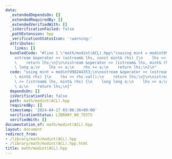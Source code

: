 ```yaml
---
data:
  _extendedDependsOn: []
  _extendedRequiredBy: []
  _extendedVerifiedWith: []
  _isVerificationFailed: false
  _pathExtension: hpp
  _verificationStatusIcon: ':warning:'
  attributes:
    links: []
  bundledCode: "#line 1 \"math/modint(ACL).hpp\"\nusing mint = modint998244353;\n\n\
    ostream &operator << (ostream& lhs, const mint& rhs) {\n    lhs << rhs.val();\n\
    \    return lhs;\n}\n\nistream &operator >> (istream& lhs, mint& rhs) {\n    long\
    \ long a;\n    lhs >> a;\n    rhs += a;\n    return lhs;\n}\n"
  code: "using mint = modint998244353;\n\nostream &operator << (ostream& lhs, const\
    \ mint& rhs) {\n    lhs << rhs.val();\n    return lhs;\n}\n\nistream &operator\
    \ >> (istream& lhs, mint& rhs) {\n    long long a;\n    lhs >> a;\n    rhs +=\
    \ a;\n    return lhs;\n}"
  dependsOn: []
  isVerificationFile: false
  path: math/modint(ACL).hpp
  requiredBy: []
  timestamp: '2024-04-17 03:06:36+09:00'
  verificationStatus: LIBRARY_NO_TESTS
  verifiedWith: []
documentation_of: math/modint(ACL).hpp
layout: document
redirect_from:
- /library/math/modint(ACL).hpp
- /library/math/modint(ACL).hpp.html
title: math/modint(ACL).hpp
---
```

